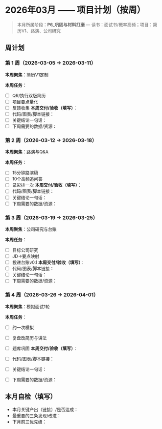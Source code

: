 # 2026年03月 —— 项目计划（按周）

> 本月所属阶段：**P6_巩固与材料打磨** — 读书：面试书/概率高频；项目：简历V1、路演、公司研究

## 周计划

### 第 1 周（2026-03-05 → 2026-03-11）
**本周聚焦**：简历V1定制

**本周任务**：
- [ ] QR/执行双版简历
- [ ] 项目要点量化
- [ ] 反馈收集
**本周交付/验收（填写）**：
- [ ] 代码/图表/脚本链接：
- [ ] 关键结论一句话：
- [ ] 下周需要的数据/资源：

### 第 2 周（2026-03-12 → 2026-03-18）
**本周聚焦**：路演与Q&A

**本周任务**：
- [ ] 15分钟路演稿
- [ ] 10个高频追问答
- [ ] 录彩排一次
**本周交付/验收（填写）**：
- [ ] 代码/图表/脚本链接：
- [ ] 关键结论一句话：
- [ ] 下周需要的数据/资源：

### 第 3 周（2026-03-19 → 2026-03-25）
**本周聚焦**：公司研究与台账

**本周任务**：
- [ ] 目标公司研究
- [ ] JD→要点映射
- [ ] 投递台账v0.1
**本周交付/验收（填写）**：
- [ ] 代码/图表/脚本链接：
- [ ] 关键结论一句话：
- [ ] 下周需要的数据/资源：

### 第 4 周（2026-03-26 → 2026-04-01）
**本周聚焦**：模拟面试1轮

**本周任务**：
- [ ] 约一次模拟
- [ ] 复盘改简历与讲法
- [ ] 题库巩固
**本周交付/验收（填写）**：
- [ ] 代码/图表/脚本链接：
- [ ] 关键结论一句话：
- [ ] 下周需要的数据/资源：


## 本月自检（填写）
- 本月关键产出（链接）/是否达成：
- 最重要的三条发现/改进：
- 下月前三优先级：

